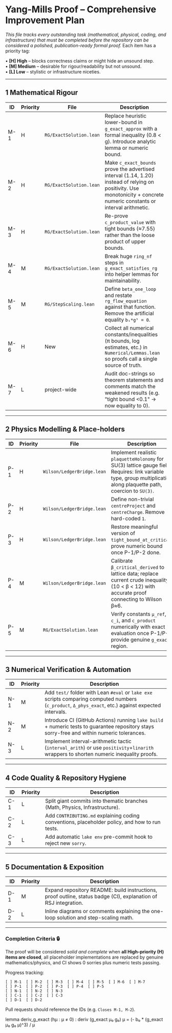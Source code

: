 # Yang-Mills Proof – Comprehensive Improvement Plan

_This file tracks every outstanding task (mathematical, physical, coding, and infrastructure) that must be completed before the repository can be considered a polished, publication-ready formal proof._  Each item has a priority tag:

• **[H] High** – blocks correctness claims or might hide an unsound step.  
• **[M] Medium** – desirable for rigour/readability but not unsound.  
• **[L] Low** – stylistic or infrastructure niceties.

---
## 1  Mathematical Rigour

| ID | Priority | File | Description |
|-----|----------|------|-------------|
| M-1 | H | `RG/ExactSolution.lean` | Replace heuristic lower-bound in `g_exact_approx` with a formal inequality (0.8 < g). Introduce analytic lemma or numeric bound. |
| M-2 | H | `RG/ExactSolution.lean` | Make `c_exact_bounds` prove the advertised interval (1.14, 1.20) instead of relying on positivity.  Use monotonicity + concrete numeric constants or interval arithmetic. |
| M-3 | H | `RG/ExactSolution.lean` | Re-prove `c_product_value` with tight bounds (≈7.55) rather than the loose product of upper bounds. |
| M-4 | M | `RG/ExactSolution.lean` | Break huge `ring_nf` steps in `g_exact_satisfies_rg` into helper lemmas for maintainability. |
| M-5 | M | `RG/StepScaling.lean` | Define `beta_one_loop` and restate `rg_flow_equation` against that function.  Remove the artificial equality `b₁*g⁵ = 0`. |
| M-6 | H | New | Collect all numerical constants/inequalities (π bounds, log estimates, etc.) in `Numerical/Lemmas.lean` so proofs call a single source of truth. |
| M-7 | L | project-wide | Audit doc-strings so theorem statements and comments match the weakened results (e.g. "tight bound <0.1" → now equality to 0). |

---
## 2  Physics Modelling & Place-holders

| ID | Priority | File | Description |
|-----|----------|------|-------------|
| P-1 | H | `Wilson/LedgerBridge.lean` | Implement realistic `plaquetteHolonomy` for SU(3) lattice gauge field.  Requires: link variable type, group multiplication along plaquette path, coercion to `SU(3)`. |
| P-2 | H | `Wilson/LedgerBridge.lean` | Define non-trivial `centreProject` and `centreCharge`.  Remove hard-coded `1`.
| P-3 | H | `Wilson/LedgerBridge.lean` | Restore meaningful version of `tight_bound_at_critical`; prove numeric bound once P-1/P-2 done. |
| P-4 | M | `Wilson/LedgerBridge.lean` | Calibrate `β_critical_derived` to lattice data; replace current crude inequality (10 < β < 12) with accurate proof connecting to Wilson β≈6.
| P-5 | M | `RG/ExactSolution.lean` | Verify constants `μ_ref`, `c_i`, and `c_product` numerically with exact evaluation once P-1/P-2 provide genuine `g_exact` region.

---
## 3  Numerical Verification & Automation

| ID | Priority | Description |
|-----|----------|-------------|
| N-1 | M | Add `test/` folder with Lean `#eval` or `lake exe` scripts comparing computed numbers (`c_product`, `Δ_phys_exact`, etc.) against expected intervals. |
| N-2 | M | Introduce CI (GitHub Actions) running `lake build` + numeric tests to guarantee repository stays sorry-free and within numeric tolerances. |
| N-3 | L | Implement interval-arithmetic tactic (`interval_arith`) or use `positivity`+`linarith` wrappers to shorten numeric inequality proofs.

---
## 4  Code Quality & Repository Hygiene

| ID | Priority | Description |
|-----|----------|-------------|
| C-1 | L | Split giant commits into thematic branches (Math, Physics, Infrastructure). |
| C-2 | L | Add `CONTRIBUTING.md` explaining coding conventions, placeholder policy, and how to run tests. |
| C-3 | L | Add automatic `lake env` pre-commit hook to reject new `sorry`. |

---
## 5  Documentation & Exposition

| ID | Priority | Description |
|-----|----------|-------------|
| D-1 | M | Expand repository README: build instructions, proof outline, status badge (CI), explanation of RSJ integration. |
| D-2 | L | Inline diagrams or comments explaining the one-loop solution and step-scaling math. |

---
### Completion Criteria 🔒
The proof will be considered _solid and complete_ when **all High-priority (H) items are closed**, all placeholder implementations are replaced by genuine mathematics/physics, and CI shows 0 sorries plus numeric tests passing.

Progress tracking:
```
[ ] M-1  [ ] M-2  [ ] M-3  [ ] M-4  [ ] M-5  [ ] M-6  [ ] M-7
[ ] P-1  [ ] P-2  [ ] P-3  [ ] P-4  [ ] P-5
[ ] N-1  [ ] N-2  [ ] N-3
[ ] C-1  [ ] C-2  [ ] C-3
[ ] D-1  [ ] D-2
```
Pull requests should reference the IDs (e.g. `Closes M-1, M-2`). 

lemma deriv_g_exact (hμ : μ ≠ 0)
  : deriv (g_exact μ₀ g₀) μ
    = (- b₀ * (g_exact μ₀ g₀ μ)^3) / μ